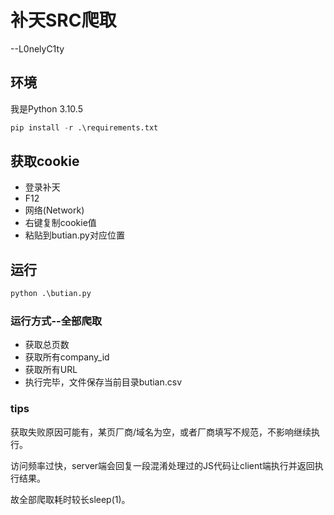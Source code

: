 # 补天SRC爬取

--L0nelyC1ty

## 环境

我是Python 3.10.5

```python
pip install -r .\requirements.txt
```



## 获取cookie

+ 登录补天
+ F12
+ 网络(Network)
+ 右键复制cookie值
+ 粘贴到butian.py对应位置



## 运行

```python
python .\butian.py
```

### 运行方式--全部爬取

+ 获取总页数
+ 获取所有company_id
+ 获取所有URL
+ 执行完毕，文件保存当前目录butian.csv

### tips

获取失败原因可能有，某页厂商/域名为空，或者厂商填写不规范，不影响继续执行。

访问频率过快，server端会回复一段混淆处理过的JS代码让client端执行并返回执行结果。

故全部爬取耗时较长sleep(1)。
